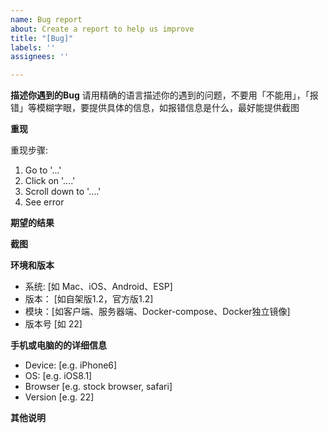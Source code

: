 ```yaml
---
name: Bug report
about: Create a report to help us improve
title: "[Bug]"
labels: ''
assignees: ''

---
```


**描述你遇到的Bug**
请用精确的语言描述你的遇到的问题，不要用「不能用」，「报错」等模糊字眼，要提供具体的信息，如报错信息是什么，最好能提供截图

**重现**

重现步骤:

1. Go to '...'
2. Click on '....'
3. Scroll down to '....'
4. See error

**期望的结果**

**截图**

**环境和版本**
 - 系统: [如 Mac、iOS、Android、ESP]
 - 版本： [如自架版1.2，官方版1.2]
 - 模块：[如客户端、服务器端、Docker-compose、Docker独立镜像] 
 - 版本号 [如 22]

**手机或电脑的的详细信息**
 - Device: [e.g. iPhone6]
 - OS: [e.g. iOS8.1]
 - Browser [e.g. stock browser, safari]
 - Version [e.g. 22]

**其他说明**
